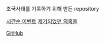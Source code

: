조국사태를 기록하기 위해 만든 repository

[시간순 이벤트](timetable.md)
[제기되었던 의혹들](의혹목록.md)


[GitHub](https://github.com/krtoday/krtoday.github.io)
